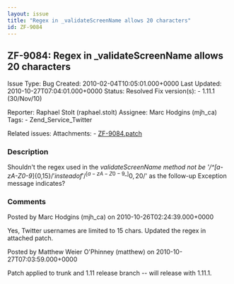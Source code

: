 ```yaml
---
layout: issue
title: "Regex in _validateScreenName allows 20 characters"
id: ZF-9084
---
```


ZF-9084: Regex in \_validateScreenName allows 20 characters
-----------------------------------------------------------

 Issue Type: Bug Created: 2010-02-04T10:05:01.000+0000 Last Updated: 2010-10-27T07:04:01.000+0000 Status: Resolved Fix version(s): - 1.11.1 (30/Nov/10)
 
 Reporter:  Raphael Stolt (raphael.stolt)  Assignee:  Marc Hodgins (mjh\_ca)  Tags: - Zend\_Service\_Twitter
 
 Related issues: 
 Attachments: - [ZF-9084.patch](/issues/secure/attachment/13392/ZF-9084.patch)
 
### Description

Shouldn't the regex used in the _validateScreenName method not be '/^[a-zA-Z0-9_]{0,15}$/' instead of '/^[a-zA-Z0-9\_]{0,20}$/' as the follow-up Exception message indicates?

 

 

### Comments

Posted by Marc Hodgins (mjh\_ca) on 2010-10-26T02:24:39.000+0000

Yes, Twitter usernames are limited to 15 chars. Updated the regex in attached patch.

 

 

Posted by Matthew Weier O'Phinney (matthew) on 2010-10-27T07:03:59.000+0000

Patch applied to trunk and 1.11 release branch -- will release with 1.11.1.

 

 